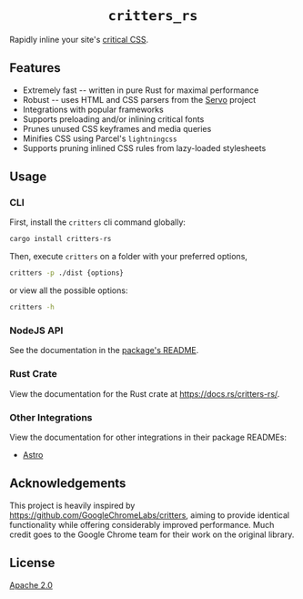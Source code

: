 <div align="center">
	<h1><code>critters_rs</code></h1>
</div>

Rapidly inline your site's [critical CSS].

## Features

- Extremely fast -- written in pure Rust for maximal performance
- Robust -- uses HTML and CSS parsers from the [Servo](https://servo.org/) project
- Integrations with popular frameworks
- Supports preloading and/or inlining critical fonts
- Prunes unused CSS keyframes and media queries
- Minifies CSS using Parcel's `lightningcss`
- Supports pruning inlined CSS rules from lazy-loaded stylesheets

## Usage

### CLI

First, install the `critters` cli command globally:

```sh
cargo install critters-rs
```

Then, execute `critters` on a folder with your preferred options,

```sh
critters -p ./dist {options}
```

or view all the possible options:

```sh
critters -h
```

### NodeJS API

See the documentation in the [package's README](./packages/critters/README.md).

### Rust Crate

View the documentation for the Rust crate at https://docs.rs/critters-rs/.

### Other Integrations

View the documentation for other integrations in their package READMEs:

- [Astro](./packages/astro/README.md)

## Acknowledgements

This project is heavily inspired by https://github.com/GoogleChromeLabs/critters, aiming to provide identical functionality while offering considerably improved performance. Much credit goes to the Google Chrome team for their work on the original library.

## License

[Apache 2.0](LICENSE)

[critical css]: https://www.smashingmagazine.com/2015/08/understanding-critical-css/
